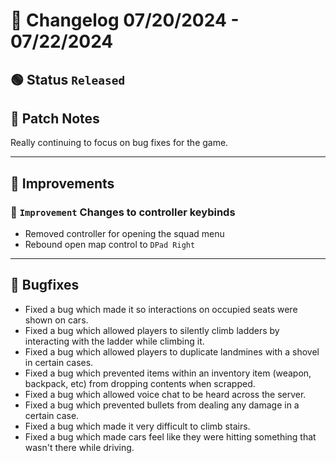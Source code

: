 # :bookmark_tabs:  Changelog 07/20/2024 - 07/22/2024

## :green_circle: Status `Released`

## :speech_balloon: Patch Notes
Really continuing to focus on bug fixes for the game.

________

## :loudspeaker: Improvements

### :arrow_up_small: `Improvement` Changes to controller keybinds
- Removed controller for opening the squad menu
- Rebound open map control to `DPad Right`

________

## :bug: Bugfixes
- Fixed a bug which made it so interactions on occupied seats were shown on cars.
- Fixed a bug which allowed players to silently climb ladders by interacting with the ladder while climbing it.
- Fixed a bug which allowed players to duplicate landmines with a shovel in certain cases.
- Fixed a bug which prevented items within an inventory item (weapon, backpack, etc) from dropping contents when scrapped.
- Fixed a bug which allowed voice chat to be heard across the server.
- Fixed a bug which prevented bullets from dealing any damage in a certain case.
- Fixed a bug which made it very difficult to climb stairs.
- Fixed a bug which made cars feel like they were hitting something that wasn't there while driving.  

